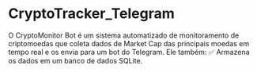 # CryptoTracker_Telegram
O CryptoMonitor Bot é um sistema automatizado de monitoramento de criptomoedas que coleta dados de Market Cap das principais moedas em tempo real e os envia para um bot do Telegram. Ele também: ✅ Armazena os dados em um banco de dados SQLite.
